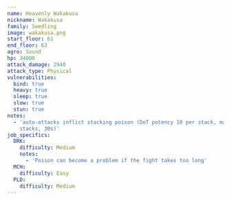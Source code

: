 ```yaml
---
name: Heavenly Wakakusa
nickname: Wakakusa
family: Seedling
image: wakakusa.png
start_floor: 61
end_floor: 63
agro: Sound
hp: 34000
attack_damage: 2940
attack_type: Physical
vulnerabilities:
  bind: true
  heavy: true
  sleep: true
  slow: true
  stun: true
notes:
  - 'auto-attacks inflict stacking poison (DoT potency 10 per stack, max 8
    stacks, 30s)'
job_specifics:
  DRK:
    difficulty: Medium
    notes:
      - 'Poison can become a problem if the fight takes too long'
  MCH:
    difficulty: Easy
  PLD:
    difficulty: Medium
---
```

